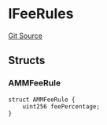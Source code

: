 # IFeeRules
[Git Source](https://github.com/thrackle-io/tron/blob/effe36d0b962730eb7c7e200cfcfde3ca3773db8/src/protocol/economic/ruleProcessor/RuleDataInterfaces.sol)


## Structs
### AMMFeeRule

```solidity
struct AMMFeeRule {
    uint256 feePercentage;
}
```

